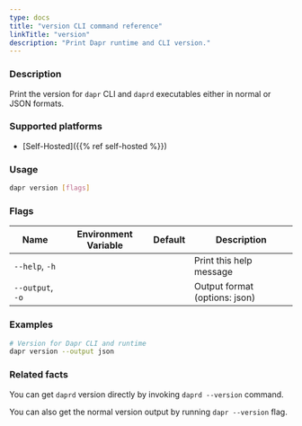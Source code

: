 ```yaml
---
type: docs
title: "version CLI command reference"
linkTitle: "version"
description: "Print Dapr runtime and CLI version."
---
```


### Description

Print the version for `dapr` CLI and `daprd` executables either in normal or JSON formats.

### Supported platforms

- [Self-Hosted]({{% ref self-hosted %}})

### Usage

```bash
dapr version [flags]
```

### Flags

| Name | Environment Variable | Default | Description
| --- | --- | --- | --- |
| `--help`, `-h` | | | Print this help message |
| `--output`, `-o` | | | Output format (options: json) |

### Examples 

```bash
# Version for Dapr CLI and runtime
dapr version --output json
```

### Related facts

You can get `daprd` version directly by invoking `daprd --version` command.


You can also get the normal version output by running `dapr --version` flag.
